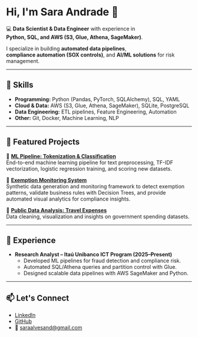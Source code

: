 # Hi, I'm Sara Andrade 👋

💻 **Data Scientist & Data Engineer** with experience in  
**Python, SQL, and AWS (S3, Glue, Athena, SageMaker)**.  

I specialize in building **automated data pipelines**,  
**compliance automation (SOX controls)**, and **AI/ML solutions** for risk management.

---

## 🚀 Skills
- **Programming:** Python (Pandas, PyTorch, SQLAlchemy), SQL, YAML  
- **Cloud & Data:** AWS (S3, Glue, Athena, SageMaker), SQLite, PostgreSQL  
- **Data Engineering:** ETL pipelines, Feature Engineering, Automation  
- **Other:** Git, Docker, Machine Learning, NLP  

---

## 📂 Featured Projects

🔹 [**ML Pipeline: Tokenization & Classification**](https://github.com/saraandrade0/ml-pipeline-tokenization)  
End-to-end machine learning pipeline for text preprocessing, TF-IDF vectorization, logistic regression training, and scoring new datasets.

🔹 [**Exemption Monitoring System**](https://github.com/saraandrade0/project-exemption-monitoring)  
Synthetic data generation and monitoring framework to detect exemption patterns, validate business rules with Decision Trees, and provide automated visual analytics for compliance insights.
  

🔹 [**Public Data Analysis: Travel Expenses**](https://github.com/saraandrade0/project-public-data)  
Data cleaning, visualization and insights on government spending datasets.  

---

## 🏢 Experience
- **Research Analyst – Itaú Unibanco ICT Program (2025–Present)**  
  - Developed ML pipelines for fraud detection and compliance risk.  
  - Automated SQL/Athena queries and partition control with Glue.  
  - Designed scalable data pipelines with AWS SageMaker and Python.  

---

## 📫 Let's Connect
- [LinkedIn](https://linkedin.com/in/sara-andradee)  
- [GitHub](https://github.com/saraandrade0)  
- 📧 saraalvesand@gmail.com
